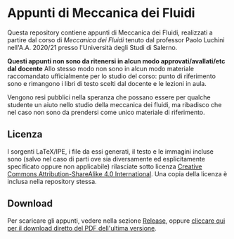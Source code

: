 # Appunti di Meccanica dei Fluidi
Questa repository contiene appunti di Meccanica dei Fluidi, realizzati a partire dal corso di *Meccanica dei Fluidi* tenuto dal professor Paolo Luchini nell'A.A. 2020/21 presso l'Università degli Studi di Salerno.

**Questi appunti non sono da ritenersi in alcun modo approvati/avallati/etc dal docente**
Allo stesso modo non sono in alcun modo materiale raccomandato ufficialmente per lo studio del corso: punto di riferimento sono e rimangono i libri di testo scelti dal docente e le lezioni in aula.

Vengono resi pubblici nella speranza che possano essere per qualche studente un aiuto nello studio della meccanica dei fluidi, ma ribadisco che nel caso non sono da prendersi come unico materiale di riferimento.

## Licenza
I sorgenti LaTeX/IPE, i file da essi generati, il testo e le immagini incluse sono (salvo nel caso di parti ove sia diversamente ed esplicitamente specificato oppure non applicabile) rilasciate sotto licenza [Creative Commons Attribution-ShareAlike 4.0 International][cc-by-sa].
Una copia della licenza è inclusa nella repository stessa.

[cc-by-sa]: https://creativecommons.org/licenses/by-sa/4.0/legalcode

## Download
Per scaricare gli appunti, vedere nella sezione [Release][release-link], oppure [cliccare qui per il download diretto del PDF dell'ultima versione][latest-release].

[release-link]: https://github.com/f-dinucci/appuntiMeccanicaFluidi/releases
[latest-release]: https://github.com/f-dinucci/appuntiMeccanicaFluidi/releases/download/release/Appunti.di.Meccanica.dei.Fluidi.2021-04-21.pdf
